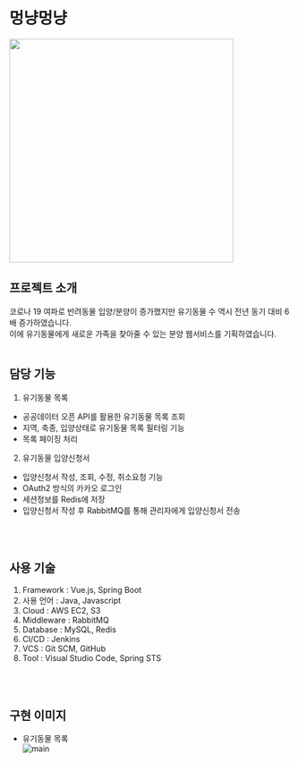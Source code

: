 # 멍냥멍냥
<img src= "https://user-images.githubusercontent.com/78783995/115801226-31b3c480-a417-11eb-8aad-fa95dd0abccd.png" width="400">


## 프로젝트 소개
코로나 19 여파로 반려동물 입양/분양이 증가했지만 유기동물 수 역시 전년 동기 대비 6배 증가하였습니다. <br>
이에 유기동물에게 새로운 가족을 찾아줄 수 있는 분양 웹서비스를 기획하였습니다. 
<br><br>

## 담당 기능
1. 유기동물 목록
  * 공공데이터 오픈 API를 활용한 유기동물 목록 조회
  * 지역, 축종, 입양상태로 유기동물 목록 필터링 기능
  * 목록 페이징 처리

2. 유기동물 입양신청서
  * 입양신청서 작성, 조회, 수정, 취소요청 기능
  * OAuth2 방식의 카카오 로그인
  * 세션정보를 Redis에 저장
  * 입양신청서 작성 후 RabbitMQ를 통해 관리자에게 입양신청서 전송 
  
<br><br>
## 사용 기술
1. Framework : Vue.js, Spring Boot
2. 사용 언어 : Java, Javascript
3. Cloud : AWS EC2, S3
4. Middleware : RabbitMQ
5. Database : MySQL, Redis
6. CI/CD : Jenkins
7. VCS : Git SCM, GitHub
8. Tool : Visual Studio Code, Spring STS

<br><br>
## 구현 이미지
 * 유기동물 목록 <br>
![main](https://user-images.githubusercontent.com/78783995/115802465-e18a3180-a419-11eb-9e35-d2e7c261fdd6.png)




